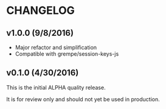 # CHANGELOG

## v1.0.0 (9/8/2016)

- Major refactor and simplification
- Compatible with grempe/session-keys-js

## v0.1.0 (4/30/2016)

This is the initial ALPHA quality release.

It is for review only and should not yet be used in production.
